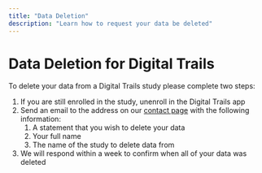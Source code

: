 ```yaml
---
title: "Data Deletion"
description: "Learn how to request your data be deleted"
---
```


# Data Deletion for Digital Trails

To delete your data from a Digital Trails study please complete two steps:

 1. If you are still enrolled in the study, unenroll in the Digital Trails app
 2. Send an email to the address on our [contact page](/about#Contact) with the following information:
    1. A statement that you wish to delete your data
    2. Your full name
    3. The name of the study to delete data from
 3. We will respond within a week to confirm when all of your data was deleted